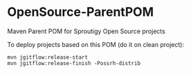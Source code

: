 # OpenSource-ParentPOM
Maven Parent POM for Sproutigy Open Source projects

To deploy projects based on this POM (do it on clean project):
```
mvn jgitflow:release-start
mvn jgitflow:release-finish -Possrh-distrib
```